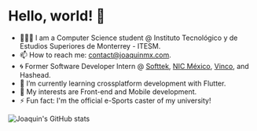 <!--
**JoaquinMX/JoaquinMX** is a ✨ _special_ ✨ repository because its `README.md` (this file) appears on your GitHub profile.

Here are some ideas to get you started:

- 🔭 I’m currently working on ...
- 🌱 I’m currently learning ...
- 👯 I’m looking to collaborate on ...
- 🤔 I’m looking for help with ...
- 💬 Ask me about ...
- 📫 How to reach me: ...
- 😄 Pronouns: ...
- ⚡ Fun fact: ...
-->

# Hello, world! 👋

- 👨🏽‍💻 I am a Computer Science student @ Instituto Tecnológico y de Estudios Superiores de Monterrey - ITESM.
- 📫 How to reach me: contact@joaquinmx.com.
- 🌀 Former Software Developer Intern @ [Softtek](https://www.softtek.com/), [NIC México](https://www.nicmexico.mx/), [Vinco](https://www.vincoed.com/), and Hashead.
- 🌱 I’m currently learning crossplatform development with Flutter.
- 🦆 My interests are Front-end and Mobile development.
- ⚡ Fun fact: I'm the official e-Sports caster of my university!

![Joaquin's GitHub stats](https://github-readme-stats.vercel.app/api?username=joaquinmx)
